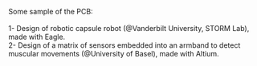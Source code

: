 Some sample of the PCB:<br>
<br>
1- Design of robotic capsule robot (@Vanderbilt University, STORM Lab), made with Eagle.<br>
2- Design of a matrix of sensors embedded into an armband to detect muscular movements (@University of Basel), made with Altium.<br>
